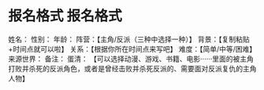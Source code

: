 # 报名格式 报名格式
姓名：
性别：
年龄：
阵营：【主角/反派（三种中选择一种）】
背景：【复制粘贴+时间点就可以啦】
关系：【根据你所在时间点来写吧】
难度：【简单/中等/困难】
来源世界：
备注：
蛋清：
【可以选择动漫、游戏、书籍、电影······里面的被主角打败并杀死的反派角色，或者是曾经击败并杀死反派的、需要面对反派复仇的主角人物】